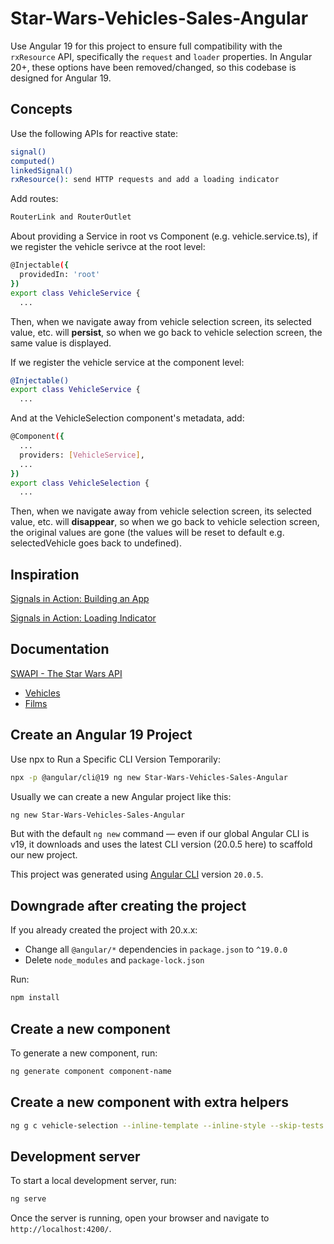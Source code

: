 # Star-Wars-Vehicles-Sales-Angular

Use Angular 19 for this project to ensure full compatibility with the `rxResource` API, specifically the `request` and `loader` properties. In Angular 20+, these options have been removed/changed, so this codebase is designed for Angular 19.

## Concepts

Use the following APIs for reactive state:
```bash
signal()
computed()
linkedSignal()
rxResource(): send HTTP requests and add a loading indicator
```

Add routes:
```bash
RouterLink and RouterOutlet
```

About providing a Service in root vs Component (e.g. vehicle.service.ts), if we register the vehicle serivce at the root level:
```bash
@Injectable({
  providedIn: 'root'
})
export class VehicleService {
  ...
```
Then, when we navigate away from vehicle selection screen, its selected value, etc. will **persist**, so when we go back to vehicle selection screen, the same value is displayed.

If we register the vehicle service at the component level:
```bash
@Injectable()
export class VehicleService {
  ...
```

And at the VehicleSelection component's metadata, add:
```bash
@Component({
  ...
  providers: [VehicleService],
  ...
})
export class VehicleSelection {
  ...
```
Then, when we navigate away from vehicle selection screen, its selected value, etc. will **disappear**, so when we go back to vehicle selection screen, the original values are gone (the values will be reset to default e.g. selectedVehicle goes back to undefined).

## Inspiration

[Signals in Action: Building an App](https://www.youtube.com/watch?v=LHgJP7MwTWY&list=PLErOmyzRKOCobnHAC0RA5BwxGBageIhLv&index=1&pp=iAQB)

[Signals in Action: Loading Indicator](https://www.youtube.com/watch?v=5K0Jr2ymQEs&list=PLErOmyzRKOCobnHAC0RA5BwxGBageIhLv&index=2)

## Documentation

[SWAPI - The Star Wars API](https://swapi.py4e.com/)

- [Vehicles](https://swapi.py4e.com/documentation#vehicles)
- [Films](https://swapi.py4e.com/documentation#films)


## Create an Angular 19 Project

Use npx to Run a Specific CLI Version Temporarily:

```bash
npx -p @angular/cli@19 ng new Star-Wars-Vehicles-Sales-Angular
```

Usually we can create a new Angular project like this:
```bash
ng new Star-Wars-Vehicles-Sales-Angular
```

But with the default `ng new` command — even if our global Angular CLI is v19, it downloads and uses the latest CLI version (20.0.5 here) to scaffold our new project.

This project was generated using [Angular CLI](https://github.com/angular/angular-cli) version `20.0.5`.

## Downgrade after creating the project

If you already created the project with 20.x.x:

- Change all `@angular/*` dependencies in `package.json` to `^19.0.0`
- Delete `node_modules` and `package-lock.json`

Run:
```bash
npm install
```

## Create a new component

To generate a new component, run:

```bash
ng generate component component-name
```

## Create a new component with extra helpers

```bash
ng g c vehicle-selection --inline-template --inline-style --skip-tests
```

## Development server

To start a local development server, run:

```bash
ng serve
```

Once the server is running, open your browser and navigate to `http://localhost:4200/`.